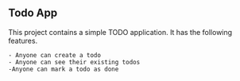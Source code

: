 ## Todo App

This project contains a simple TODO application.
It has the following features.

    - Anyone can create a todo
    - Anyone can see their existing todos
    -Anyone can mark a todo as done